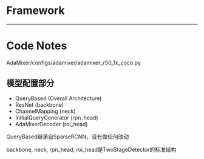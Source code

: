 # Framework

---

# Code Notes

AdaMixer/configs/adamixer/adamixer_r50_1x_coco.py

## 模型配置部分

- QueryBased (Overall Architecture)
- ResNet (backbone)
- ChannelMapping (neck)
- InitialQueryGenerator (rpn_head)
- AdaMixerDecoder (roi_head)

QueryBased继承自SparseRCNN，没有做任何改动

backbone, neck, rpn_head, roi_head是TwoStageDetector的标准结构
